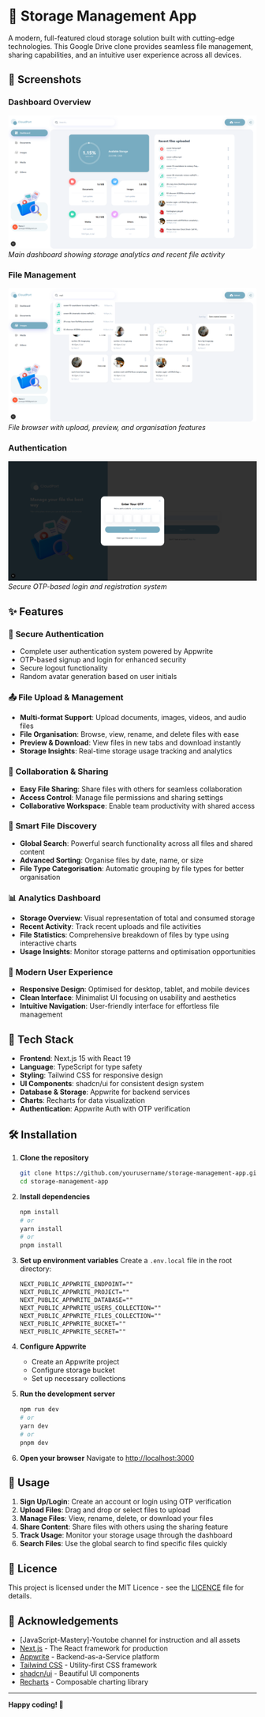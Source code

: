 # 📁 Storage Management App

A modern, full-featured cloud storage solution built with cutting-edge technologies. This Google Drive clone provides seamless file management, sharing capabilities, and an intuitive user experience across all devices.

## 📸 Screenshots

### Dashboard Overview

![Dashboard](./screenshots/dashboard.png)
_Main dashboard showing storage analytics and recent file activity_

### File Management

![File Management](./screenshots/images.png)
_File browser with upload, preview, and organisation features_

### Authentication

![Authentication](./screenshots/sign-in.png)
_Secure OTP-based login and registration system_

## ✨ Features

### 🔐 **Secure Authentication**

- Complete user authentication system powered by Appwrite
- OTP-based signup and login for enhanced security
- Secure logout functionality
- Random avatar generation based on user initials

### 📤 **File Upload & Management**

- **Multi-format Support**: Upload documents, images, videos, and audio files
- **File Organisation**: Browse, view, rename, and delete files with ease
- **Preview & Download**: View files in new tabs and download instantly
- **Storage Insights**: Real-time storage usage tracking and analytics

### 🤝 **Collaboration & Sharing**

- **Easy File Sharing**: Share files with others for seamless collaboration
- **Access Control**: Manage file permissions and sharing settings
- **Collaborative Workspace**: Enable team productivity with shared access

### 🎯 **Smart File Discovery**

- **Global Search**: Powerful search functionality across all files and shared content
- **Advanced Sorting**: Organise files by date, name, or size
- **File Type Categorisation**: Automatic grouping by file types for better organisation

### 📊 **Analytics Dashboard**

- **Storage Overview**: Visual representation of total and consumed storage
- **Recent Activity**: Track recent uploads and file activities
- **File Statistics**: Comprehensive breakdown of files by type using interactive charts
- **Usage Insights**: Monitor storage patterns and optimisation opportunities

### 🎨 **Modern User Experience**

- **Responsive Design**: Optimised for desktop, tablet, and mobile devices
- **Clean Interface**: Minimalist UI focusing on usability and aesthetics
- **Intuitive Navigation**: User-friendly interface for effortless file management

## 🚀 Tech Stack

- **Frontend**: Next.js 15 with React 19
- **Language**: TypeScript for type safety
- **Styling**: Tailwind CSS for responsive design
- **UI Components**: shadcn/ui for consistent design system
- **Database & Storage**: Appwrite for backend services
- **Charts**: Recharts for data visualization
- **Authentication**: Appwrite Auth with OTP verification

## 🛠️ Installation

1. **Clone the repository**

   ```bash
   git clone https://github.com/yourusername/storage-management-app.git
   cd storage-management-app
   ```

2. **Install dependencies**

   ```bash
   npm install
   # or
   yarn install
   # or
   pnpm install
   ```

3. **Set up environment variables**
   Create a `.env.local` file in the root directory:

   ```env
   NEXT_PUBLIC_APPWRITE_ENDPOINT=""
   NEXT_PUBLIC_APPWRITE_PROJECT=""
   NEXT_PUBLIC_APPWRITE_DATABASE=""
   NEXT_PUBLIC_APPWRITE_USERS_COLLECTION=""
   NEXT_PUBLIC_APPWRITE_FILES_COLLECTION=""
   NEXT_PUBLIC_APPWRITE_BUCKET=""
   NEXT_PUBLIC_APPWRITE_SECRET=""
   ```

4. **Configure Appwrite**

   - Create an Appwrite project
   - Configure storage bucket
   - Set up necessary collections

5. **Run the development server**

   ```bash
   npm run dev
   # or
   yarn dev
   # or
   pnpm dev
   ```

6. **Open your browser**
   Navigate to [http://localhost:3000](http://localhost:3000)

## 📱 Usage

1. **Sign Up/Login**: Create an account or login using OTP verification
2. **Upload Files**: Drag and drop or select files to upload
3. **Manage Files**: View, rename, delete, or download your files
4. **Share Content**: Share files with others using the sharing feature
5. **Track Usage**: Monitor your storage usage through the dashboard
6. **Search Files**: Use the global search to find specific files quickly

## 📄 Licence

This project is licensed under the MIT Licence - see the [LICENCE](LICENCE) file for details.

## 🙏 Acknowledgements

- [JavaScript-Mastery]-Youtobe channel for instruction and all assets
- [Next.js](https://nextjs.org/) - The React framework for production
- [Appwrite](https://appwrite.io/) - Backend-as-a-Service platform
- [Tailwind CSS](https://tailwindcss.com/) - Utility-first CSS framework
- [shadcn/ui](https://ui.shadcn.com/) - Beautiful UI components
- [Recharts](https://recharts.org/) - Composable charting library

---

**Happy coding! 🚀**

